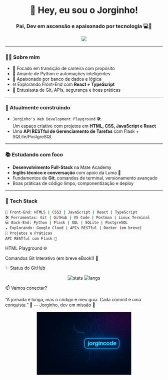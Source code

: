 <!-- README para o perfil do GitHub de Jorginho -->

<h1 align="center">👋 Hey, eu sou o Jorginho!</h1>
<h3 align="center">Pai, Dev em ascensão e apaixonado por tecnologia 💻🚀</h3>

<p align="center">
  <img src="https://readme-typing-svg.demolab.com/?lines=Desenvolvedor+Full-Stack+em+forma%C3%A7%C3%A3o;Python%2C+SQL+e+JavaScript+na+veia!;Construindo+projetos+com+alma+e+c%C3%B3digo&center=true&width=500&height=45" />
</p>
<!-- <p align="center">
  <img src="https://readme-typing-svg.demolab.com/?lines=Desenvolvedor+Full-Stack+em+formação;Python%2C+SQL+e+JavaScript+na+veia!;Construindo+projetos+com+alma+e+código&center=true&width=500&height=45" />
</p> -->

---

### 👨‍💻 Sobre mim
- 🎯 Focado em transição de carreira com propósito
- 🐍 Amante de Python e automações inteligentes
- 💾 Apaixonado por banco de dados e lógica
- 🌐 Explorando Front-End com **React + TypeScript**
- 🤖 Entusiasta de Git, APIs, segurança e boas práticas

---

### 🚧 Atualmente construindo
- `Jorginho's Web Development Playground` 🛠️  
  Um espaço criativo com projetos em **HTML, CSS, JavaScript e React**  
- Uma **API RESTful de Gerenciamento de Tarefas** com Flask + SQLite/PostgreSQL

---

### 📚 Estudando com foco
- **Desenvolvimento Full-Stack** na Mate Academy
- **Inglês técnico e conversação** com apoio da Luma 💬
- Fundamentos de **Git**, comandos de terminal, versionamento avançado
- Boas práticas de código limpo, componentização e deploy

---

### 🚀 Tech Stack
```bash
🎨 Front-End: HTML5 | CSS3 | JavaScript | React | TypeScript
🛠️ Ferramentas: Git | GitHub | VS Code | Postman | Linux Terminal
💻 Back-End: Python | Flask | SQL | SQLite | PostgreSQL
☁️ Explorando: Google Cloud | APIs RESTful | Docker (em breve)
🧠 Projetos e Práticas
API RESTful com Flask 🧩
```
HTML Playground 🌐

Comandos Git Interativo (em breve eBook!) 📘

✨ Status do GitHub
<p align="center"> <img src="https://github-readme-stats.vercel.app/api?username=jorgincode&show_icons=true&theme=radical" alt="stats" /> <img src="https://github-readme-stats.vercel.app/api/top-langs/?username=jorgincode&layout=compact&theme=radical" alt="langs" /> </p>
📫 Vamos conectar?

“A jornada é longa, mas o código é meu guia. Cada commit é uma conquista.” 🧭
— Jorginho, dev em missão 🚀

<p align="center">
  <img src="https://github.com/jorgincode/jorgincode/blob/main/Jorgincode%20Banner_new.png" alt="Jorgincode Banner" width="60%">
</p>
<!---
jorgincode/jorgincode is a ✨ special ✨ repository because its `README.md` (this file) appears on your GitHub profile.
You can click the Preview link to take a look at your changes.
--->
